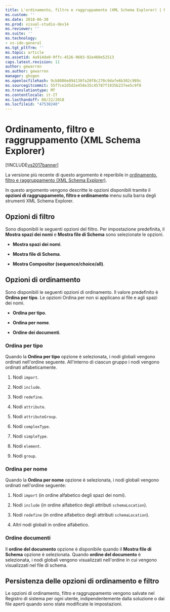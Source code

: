 ```yaml
---
title: L'ordinamento, filtro e raggruppamento (XML Schema Explorer) | Microsoft Docs
ms.custom: ''
ms.date: 2018-06-30
ms.prod: visual-studio-dev14
ms.reviewer: ''
ms.suite: ''
ms.technology:
- vs-ide-general
ms.tgt_pltfrm: ''
ms.topic: article
ms.assetid: 4a914de0-9ffc-4526-9603-92e460e52513
caps.latest.revision: 11
author: gewarren
ms.author: gewarren
manager: ghogen
ms.openlocfilehash: 9cb8086e894130fa20f8c270c9dafe6b302c989c
ms.sourcegitcommit: 55f7ce2d5d2e458e35c45787f1935b237ee5c9f8
ms.translationtype: MT
ms.contentlocale: it-IT
ms.lasthandoff: 08/22/2018
ms.locfileid: "47530240"
---
```

# <a name="sorting-filtering-and-grouping-xml-schema-explorer"></a>Ordinamento, filtro e raggruppamento (XML Schema Explorer)
[!INCLUDE[vs2017banner](../includes/vs2017banner.md)]

La versione più recente di questo argomento è reperibile in [ordinamento, filtro e raggruppamento (XML Schema Explorer)](https://docs.microsoft.com/visualstudio/xml-tools/sorting-filtering-and-grouping-xml-schema-explorer).  
  
  
In questo argomento vengono descritte le opzioni disponibili tramite il **opzioni di raggruppamento, filtro e ordinamento** menu sulla barra degli strumenti XML Schema Explorer.  
  
## <a name="filter-options"></a>Opzioni di filtro  
 Sono disponibili le seguenti opzioni del filtro. Per impostazione predefinita, il **Mostra spazi dei nomi** e **Mostra file di Schema** sono selezionate le opzioni.  
  
-   **Mostra spazi dei nomi**.  
  
-   **Mostra file di Schema**.  
  
-   **Mostra Compositor (sequence/choice/all)**.  
  
## <a name="sorting-options"></a>Opzioni di ordinamento  
 Sono disponibili le seguenti opzioni di ordinamento. Il valore predefinito è **Ordina per tipo**. Le opzioni Ordina per non si applicano ai file e agli spazi dei nomi.  
  
-   **Ordina per tipo**.  
  
-   **Ordina per nome**.  
  
-   **Ordine dei documenti**.  
  
### <a name="sort-by-type"></a>Ordina per tipo  
 Quando la **Ordina per tipo** opzione è selezionata, i nodi globali vengono ordinati nell'ordine seguente. All'interno di ciascun gruppo i nodi vengono ordinati alfabeticamente.  
  
1.  Nodi `import`.  
  
2.  Nodi `include`.  
  
3.  Nodi `redefine`.  
  
4.  Nodi `attribute`.  
  
5.  Nodi `attributeGroup`.  
  
6.  Nodi `complexType`.  
  
7.  Nodi `simpleType`.  
  
8.  Nodi `element`.  
  
9. Nodi `group`.  
  
### <a name="sort-by-name"></a>Ordina per nome  
 Quando la **Ordina per nome** opzione è selezionata, i nodi globali vengono ordinati nell'ordine seguente:  
  
1.  Nodi `import` (in ordine alfabetico degli spazi dei nomi).  
  
2.  Nodi `include` (in ordine alfabetico degli attributi `schemaLocation`).  
  
3.  Nodi `redefine` (in ordine alfabetico degli attributi `schemaLocation`).  
  
4.  Altri nodi globali in ordine alfabetico.  
  
### <a name="document-order"></a>Ordine documenti  
 Il **ordine del documento** opzione è disponibile quando il **Mostra file di Schema** opzione è selezionata. Quando **ordine del documento** è selezionata, i nodi globali vengono visualizzati nell'ordine in cui vengono visualizzati nel file di schema.  
  
## <a name="persisting-sortfilter-options"></a>Persistenza delle opzioni di ordinamento e filtro  
 Le opzioni di ordinamento, filtro e raggruppamento vengono salvate nel Registro di sistema per ogni utente, indipendentemente dalla soluzione o dai file aperti quando sono state modificate le impostazioni.






